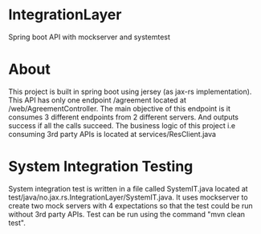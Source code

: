 # IntegrationLayer
Spring boot API with mockserver  and systemtest

# About
This project is built in spring boot using jersey (as jax-rs implementation).
This API has only one endpoint /agreement located at /web/AgreementController. The main objective of this endpoint is it consumes 
3 different endpoints from 2 different servers. And outputs success if all the calls succeed. The business logic of this project i.e consuming 3rd party APIs is located at
services/ResClient.java

# System Integration Testing
System integration test is written in a file called SystemIT.java located at test/java/no.jax.rs.IntegrationLayer/SystemIT.java.
It uses mockserver to create two mock servers with 4 expectations so that the test could be run without 3rd party APIs.
Test can be run using the command "mvn clean test".

